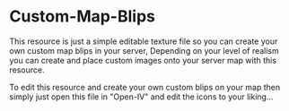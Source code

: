 # Custom-Map-Blips
This resource is just a simple editable texture file so you can create your own custom map blips in your server, Depending on your level of realism you can create and place custom images onto your server map with this resource.

To edit this resource and create your own custom blips on your map then simply just open this file in "Open-IV" and edit the icons to your liking...

